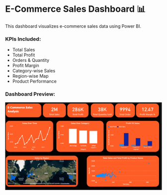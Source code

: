 # E-Commerce Sales Dashboard 📊

This dashboard visualizes e-commerce sales data using Power BI.

### KPIs Included:
- Total Sales
- Total Profit
- Orders & Quantity
- Profit Margin
- Category-wise Sales
- Region-wise Map
- Product Performance

### Dashboard Preview:
![Ecommerce Dashboard](ecommerce_dashboard.png)
